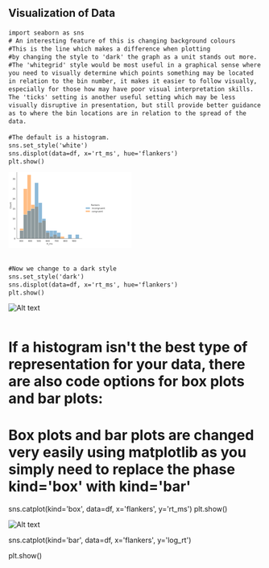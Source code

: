 ## Visualization of Data


```
import seaborn as sns
# An interesting feature of this is changing background colours
#This is the line which makes a difference when plotting
#by changing the style to 'dark' the graph as a unit stands out more.
#The 'whitegrid' style would be most useful in a graphical sense where you need to visually determine which points something may be located in relation to the bin number, it makes it easier to follow visually, especially for those how may have poor visual interpretation skills. The 'ticks' setting is another useful setting which may be less visually disruptive in presentation, but still provide better guidance as to where the bin locations are in relation to the spread of the data.

#The default is a histogram.
sns.set_style('white')
sns.displot(data=df, x='rt_ms', hue='flankers')
plt.show()
```
![Alt text](./WhiteBar.png)

```

#Now we change to a dark style
sns.set_style('dark')
sns.displot(data=df, x='rt_ms', hue='flankers')
plt.show()
````
![Alt text](./DarkGraph.png)


```
```
# If a histogram isn't the best type of representation for your data, there are also code options for box plots and bar plots:
# Box plots and bar plots are changed very easily using matplotlib as you simply need to replace the phase kind='box' with kind='bar'
sns.catplot(kind='box',
           data=df,
           x='flankers', y='rt_ms')
plt.show()

![Alt text](./BoxGraph.png)





sns.catplot(kind='bar',
           data=df,
           x='flankers', y='log_rt')

plt.show()



```
